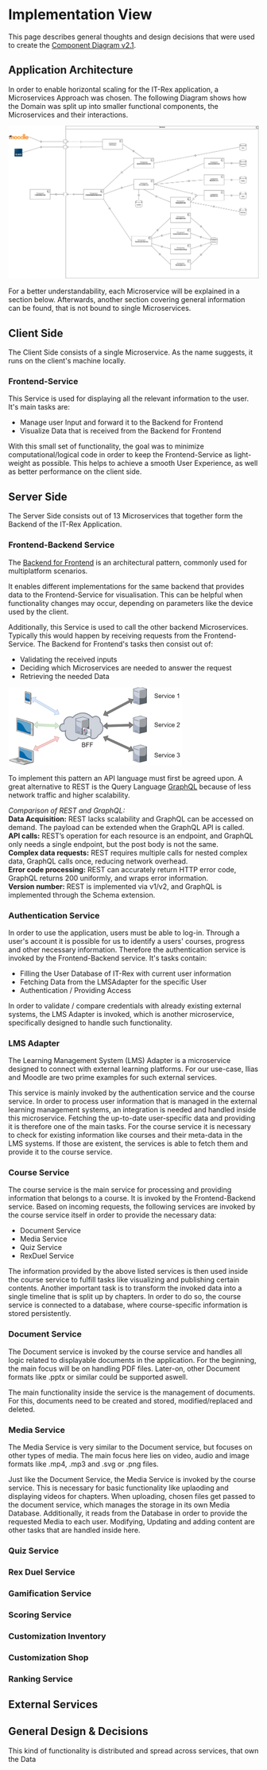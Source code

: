# Implementation View

This page describes general thoughts and design decisions that were used to create the [Component Diagram v2.1](https://miro.com/app/board/o9J_ldsCOKg=/?moveToWidget=3074457352019930466&cot=12).

## **Application Architecture**

In order to enable horizontal scaling for the IT-Rex application, a Microservices Approach was chosen.
The following Diagram shows how the Domain was split up into smaller functional components, the Microservices and their interactions.

![Component-Diagram-v2.2](./Images/Architecture/Component-Diagram-v2.2.png)

For a better understandability, each Microservice will be explained in a section below.
Afterwards, another section covering general information can be found, that is not bound to single Microservices.

## **Client Side**

The Client Side consists of a single Microservice.
As the name suggests, it runs on the client's machine locally.

### **Frontend-Service**
This Service is used for displaying all the relevant information to the user.
It's main tasks are:
 * Manage user Input and forward it to the Backend for Frontend
 * Visualize Data that is received from the Backend for Frontend

With this small set of functionality, the goal was to minimize computational/logical code in order to keep the Frontend-Service as light-weight as possible.
This helps to achieve a smooth User Experience, as well as better performance on the client side.


## **Server Side**

The Server Side consists out of 13 Microservices that together form the Backend of the IT-Rex Application.




### **Frontend-Backend Service**
The [Backend for Frontend](https://samnewman.io/patterns/architectural/bff/) is an architectural pattern, commonly used for multiplatform scenarios.

It enables different implementations for the same backend that provides data to the Frontend-Service for visualisation.
This can be helpful when functionality changes may occur, depending on parameters like the device used by the client.

Additionally, this Service is used to call the other backend Microservices.
Typically this would happen by receiving requests from the Frontend-Service. The Backend for Frontend's tasks then consist out of:
* Validating the received inputs
* Deciding which Microservices are needed to answer the request
* Retrieving the needed Data

![Backend for Frontend](./Images/Architecture/Backend-for-Frontend_v2.png)

To implement this pattern an API language must first be agreed upon. A great alternative to REST is the Query Language [GraphQL](https://medium.com/tech-tajawal/backend-for-frontend-using-graphql-under-microservices-5b63bbfcd7d9) because of less network traffic and higher scalability.

_Comparison of REST and GraphQL:_ <br>
**Data Acquisition:** REST lacks scalability and GraphQL can be accessed on demand. The payload can be extended when the GraphQL API is called. <br>
**API calls:** REST’s operation for each resource is an endpoint, and GraphQL only needs a single endpoint, but the post body is not the same. <br>
**Complex data requests:** REST requires multiple calls for nested complex data, GraphQL calls once, reducing network overhead. <br>
**Error code processing:** REST can accurately return HTTP error code, GraphQL returns 200 uniformly, and wraps error information. <br>
**Version number:** REST is implemented via v1/v2, and GraphQL is implemented through the Schema extension. <br>

### **Authentication Service**

In order to use the application, users must be able to log-in.
Through a user's account it is possible for us to identify a users' courses, progress and other necessary information.
Therefore the authentication service is invoked by the Frontend-Backend service.
It's tasks contain:
* Filling the User Database of IT-Rex with current user information
* Fetching Data from the LMSAdapter for the specific User
* Authentication / Providing Access

In order to validate / compare credentials with already existing external systems, the LMS Adapter is invoked, which is another microservice, specifically designed to handle such functionality.

### **LMS Adapter**

The Learning Management System (LMS) Adapter is a microservice designed to connect with external learning platforms.
For our use-case, Ilias and Moodle are two prime examples for such external services.

This service is mainly invoked by the authentication service and the course service.
In order to process user information that is managed in the external learning management systems, an integration is needed and handled inside this microservice.
Fetching the up-to-date user-specific data and providing it is therefore one of the main tasks.
For the course service it is necessary to check for existing information like courses and their meta-data in the LMS systems.
If those are existent, the services is able to fetch them and provide it to the course service.



### **Course Service**

The course service is the main service for processing and providing information that belongs to a course.
It is invoked by the Frontend-Backend service.
Based on incoming requests, the following services are invoked by the course service itself in order to provide the necessary data:
* Document Service
* Media Service
* Quiz Service
* RexDuel Service

The information provided by the above listed services is then used inside the course service to fulfill tasks like visualizing and publishing certain contents.
Another important task is to transform the invoked data into a single timeline that is split up by chapters.
In order to do so, the course service is connected to a database, where course-specific information is stored persistently.


### **Document Service**

The Document service is invoked by the course service and handles all logic related to displayable documents in the application.
For the beginning, the main focus will be on handling PDF files.
Later-on, other Document formats like .pptx or similar could be supported aswell.

The main functionality inside the service is the management of documents. For this, documents need to be created and stored, modified/replaced and deleted.

### **Media Service**

The Media Service is very similar to the Document service, but focuses on other types of media.
The main focus here lies on video, audio and image formats like .mp4, .mp3 and .svg or .png files.

Just like the Document Service, the Media Service is invoked by the course service.
This is necessary for basic functionality like uplaoding and displaying videos for chapters.
When uploading, chosen files get passed to the document service, which manages the storage in its own Media Database.
Additionally, it reads from the Database in order to provide the requested Media to each user.
Modifying, Updating and adding content are other tasks that are handled inside here.


### **Quiz Service**
### **Rex Duel Service**


### **Gamification Service**
### **Scoring Service**
### **Customization Inventory**
### **Customization Shop**
### **Ranking Service**

## **External Services**

## **General Design & Decisions**

This kind of functionality is distributed and spread across services, that own the Data 
